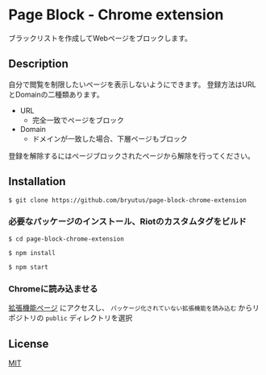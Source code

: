 # Page Block - Chrome extension
ブラックリストを作成してWebページをブロックします。
## Description
自分で閲覧を制限したいページを表示しないようにできます。
登録方法はURLとDomainの二種類あります。
- URL
	- 完全一致でページをブロック
- Domain
	- ドメインが一致した場合、下層ページもブロック

登録を解除するにはページブロックされたページから解除を行ってください。
## Installation
```
$ git clone https://github.com/bryutus/page-block-chrome-extension
```
### 必要なパッケージのインストール、Riotのカスタムタグをビルド
```
$ cd page-block-chrome-extension

$ npm install

$ npm start
```

### Chromeに読み込ませる
[拡張機能ページ](chrome://extensions/) にアクセスし、 `パッケージ化されていない拡張機能を読み込む` からリポジトリの `public` ディレクトリを選択

## License
[MIT](http://b4b4r07.mit-license.org)
